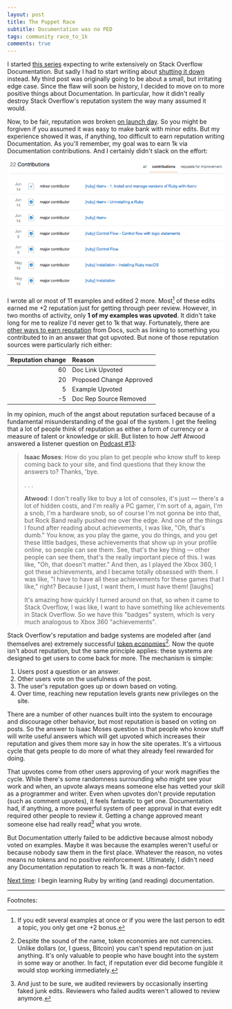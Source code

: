 ```yaml
---
layout: post
title: The Puppet Race
subtitle: Documentation was no PED
tags: community race_to_1k
comments: true
---
```


I started [this series](/tag/race_to_1k.html)
expecting to write extensively on Stack Overflow Documentation. But
sadly I had to start writing about
[shutting it down](https://meta.stackoverflow.com/q/354217/1438)
instead. My third post was originally going to be about a small, but
irritating edge case. Since the flaw will soon be history, I decided
to move on to more positive things about Documentation. In particular,
how it didn't really destroy Stack Overflow's reputation system the
way many assumed it would.

Now, to be fair, reputation _was_ broken
[on launch day](https://meta.stackoverflow.com/questions/328703/addressing-documentation-repgateapocalypse). So
you might be forgiven if you assumed it was easy to make bank with
minor edits. But my experience showed it was, if anything, too
difficult to earn reputation writing Documentation. As you'll
remember, my goal was to earn 1k via Documentation contributions. And
I certainly didn't slack on the effort:

![Kathryn's contributions](/images/docs_contributions.png)

I wrote all or most of 11 examples and edited 2 more. Most[^1] of
these edits earned me +2 reputation just for getting through peer
review. However, in two months of activity, only **1 of my examples
was upvoted**. It didn't take long for me to realize I'd never get to
1k that way.  Fortunately, there are
[other ways to earn reputation](https://meta.stackoverflow.com/questions/334551/documentation-reputation-update-is-live)
from Docs, such as linking to something you contributed to in an
answer that got upvoted. But none of those reputation sources were
particularly rich either:

Reputation change | Reason
----------------: | :-----
60 | Doc Link Upvoted
20 | Proposed Change Approved
5 | Example Upvoted
-5 | Doc Rep Source Removed


In my opinion, much of the angst about reputation surfaced because of
a fundamental misunderstanding of the goal of the system. I get the
feeling that a lot of people think of reputation as either a form of
currency or a measure of talent or knowledge or skill. But listen to
how Jeff Atwood answered a listener question on
[Podcast #13](https://stackoverflow.fogbugz.com/default.asp?W13020):

> **Isaac Moses**: How do you plan to get people who know stuff to
> keep coming back to your site, and find questions that they know the
> answers to?  Thanks, 'bye.
>
> . . .
>
> **Atwood**: I don't really like to buy a lot of consoles, it's just
> — there's a lot of hidden costs, and I'm really a PC gamer, I'm sort
> of a, again, I'm a snob, I'm a hardware snob, so of course I'm not
> gonna be into that, but Rock Band really pushed me over the edge.
> And one of the things I found after reading about achievements, I
> was like, "Oh, that's dumb."  You know, as you play the game, you do
> things, and you get these little badges, these achievements that
> show up in your profile online, so people can see them.  See, that's
> the key thing — other people can see them, that's the really
> important piece of this.  I was like, "Oh, that doesn't matter."
> And then, as I played the Xbox 360, I got these achievements, and I
> became totally obsessed with them.  I was like, "I have to have all
> these achievements for these games that I like," right?  Because I
> just, I want them, I must have them! [laughs]
>
> It's amazing how quickly I turned around on that, so when it came to
> Stack Overflow, I was like, I want to have something like
> achievements in Stack Overflow.  So we have this "badges" system,
> which is very much analogous to Xbox 360 "achievements".

Stack Overflow's reputation and badge systems are modeled after (and
themselves are) extremely successful
[token economies](https://en.wikipedia.org/wiki/Token_economy#Basic_requirements)[^2].
Now the quote isn't about reputation, but the same principle applies:
these systems are designed to get users to come back for more. The
mechanism is simple:

1. Users post a question or an answer.
2. Other users vote on the usefulness of the post.
3. The user's reputation goes up or down based on voting.
4. Over time, reaching new reputation levels grants new privileges on
   the site.

There are a number of other nuances built into the system to encourage
and discourage other behavior, but most reputation is based on voting
on posts. So the answer to Isaac Moses question is that people who
know stuff will write useful answers which will get upvoted which
increases their reputation and gives them more say in how the site
operates. It's a virtuous cycle that gets people to do more of what
they already feel rewarded for doing.

That upvotes come from other users approving of your work magnifies
the cycle. While there's some randomness surrounding who might see
your work and when, an upvote always means someone else has vetted
your skill as a programmer and writer. Even when upvotes don't provide
reputation (such as comment upvotes), it feels fantastic to get
one. Documentation had, if anything, a more powerful system of peer
approval in that every edit required other people to review
it. Getting a change approved meant someone else had really read[^3]
what you wrote.

But Documentation utterly failed to be addictive because almost nobody
voted on examples. Maybe it was because the examples weren't useful or
because nobody saw them in the first place. Whatever the reason, no
votes means no tokens and no positive reinforcement. Ultimately, I
didn't need any Documentation reputation to reach 1k. It was a
non-factor.

[Next time](/2017/12/08/race_to_1k_5.html): I begin learning Ruby by
writing (and reading) documentation.

---

Footnotes:

[^1]:

    If you edit several examples at once or if you were the last
    person to edit a topic, you only get one +2 bonus.

[^2]:

    Despite the sound of the name, token economies are not
    currencies. Unlike dollars (or, I guess, Bitcoin) you can't spend
    reputation on just anything. It's only valuable to people who have
    bought into the system in some way or another. In fact, if
    reputation ever did become fungible it would stop working
    immediately.

[^3]:

    And just to be sure, we audited reviewers by occasionally
    inserting faked junk edits. Reviewers who failed audits weren't
    allowed to review anymore.

<!--  LocalWords:  PED LocalWords html Xbox repgateapocalypse Bitcoin
 -->
<!--  LocalWords:  upvote
 -->
